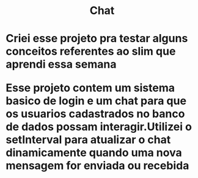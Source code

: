 <h1 style="text-align:center;">Chat<h1>

<p>Criei esse projeto pra testar alguns conceitos referentes ao slim que aprendi essa semana</p>
<p>Esse projeto contem um sistema basico de login e um chat para que os usuarios cadastrados no banco de dados possam interagir.Utilizei o setInterval para atualizar o chat dinamicamente quando uma nova mensagem for enviada ou recebida </p>
